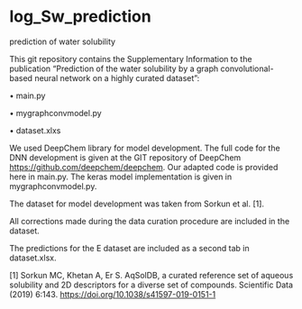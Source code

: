 # log_Sw_prediction
prediction of water solubility

This git repository contains the Supplementary Information to the publication “Prediction of the water solubility by a graph convolutional-based neural network on a highly curated dataset”:

•	main.py

•	mygraphconvmodel.py

•	dataset.xlxs

We used DeepChem library for model development. The full code for the DNN development is given at the GIT repository of DeepChem https://github.com/deepchem/deepchem. Our adapted code is provided here in main.py. The keras model implementation is given in mygraphconvmodel.py.

The dataset for model development was taken from Sorkun et al. [1]. 

All corrections made during the data curation procedure are included in the dataset. 

The predictions for the E dataset are included as a second tab in dataset.xlsx.


[1] Sorkun MC, Khetan A, Er S. AqSolDB, a curated reference set of aqueous solubility and 2D descriptors for a diverse set of compounds. Scientific Data (2019) 6:143. https://doi.org/10.1038/s41597-019-0151-1
